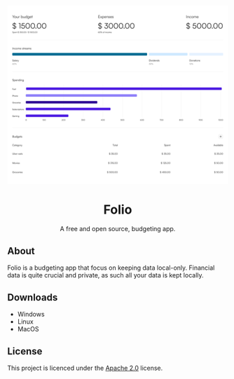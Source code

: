 

![alt text](assets/Analytics.svg)
<div align="center">
    <h1>Folio</h1>
    <p>
        A free and open source, budgeting app.
    </p>
</div>

## About
Folio is a budgeting app that focus on keeping data local-only. Financial data is quite crucial and private, as such all your data is kept locally.

## Downloads

- Windows
- Linux
- MacOS

## License
This project is licenced under the [Apache 2.0](https://www.apache.org/licenses/LICENSE-2.0) license.
